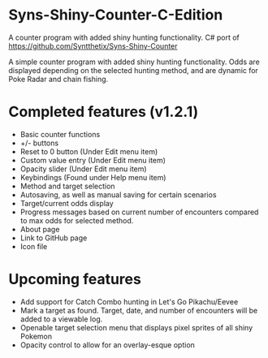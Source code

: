 # Syns-Shiny-Counter-C-Edition
A counter program with added shiny hunting functionality. C# port of https://github.com/Syntthetix/Syns-Shiny-Counter

A simple counter program with added shiny hunting functionality. Odds are displayed depending on the selected hunting method, and are dynamic for Poke Radar and chain fishing.

# Completed features (v1.2.1)
- Basic counter functions
- +/- buttons
- Reset to 0 button (Under Edit menu item)
- Custom value entry (Under Edit menu item)
- Opacity slider (Under Edit menu item)
- Keybindings (Found under Help menu item)
- Method and target selection
- Autosaving, as well as manual saving for certain scenarios
- Target/current odds display
- Progress messages based on current number of encounters compared to max odds for selected method.
- About page
- Link to GitHub page
- Icon file

# Upcoming features
- Add support for Catch Combo hunting in Let's Go Pikachu/Eevee
- Mark a target as found. Target, date, and number of encounters will be added to a viewable log.
- Openable target selection menu that displays pixel sprites of all shiny Pokemon
- Opacity control to allow for an overlay-esque option
